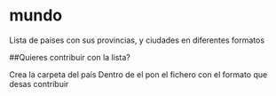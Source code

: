 # mundo
Lista de paises con sus provincias, y ciudades en diferentes formatos

##Quieres contribuir con la lista? 

Crea la carpeta del país
Dentro de el pon el fichero con el formato que desas contribuir

